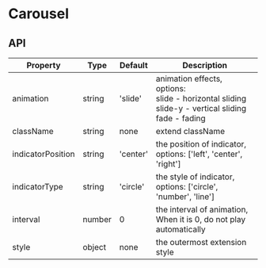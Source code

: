 # Carousel

<example />

## API

| Property | Type | Default | Description |
| --- | --- | --- | --- |
| animation | string | 'slide' | animation effects, options: <br />slide - horizontal sliding<br />slide-y - vertical sliding<br />fade - fading |
| className | string | none | extend className |
| indicatorPosition | string | 'center' | the position of indicator, options: \['left', 'center', 'right'] |
| indicatorType | string | 'circle' | the style of indicator, options: \['circle', 'number', 'line'] |
| interval | number | 0 | the interval of animation, When it is 0, do not play automatically |
| style | object | none | the outermost extension style |